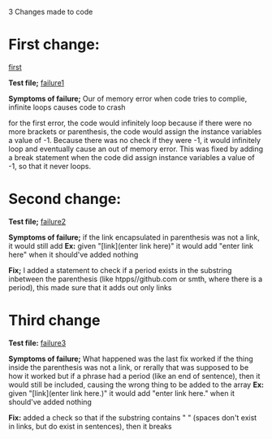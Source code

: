 3 Changes made to code

# First change:
[first](https://github.com/CrustaceanKing/markdown-parser/commit/a2cd687791e507bf66f70c6e0e8f6c72a50139e6)

**Test file;**
[failure1](https://github.com/CrustaceanKing/markdown-parser/blob/main/test-file.md)

**Symptoms of failure;**
Our of memory error when code tries to complie, infinite loops causes code to crash

for the first error, the code would infinitely loop because if there were no more brackets or parenthesis, the code would assign the instance variables a value of -1.
Because there was no check if they were -1, it would infinitely loop and eventually cause an out of memory error. This was fixed by adding a break statement when the code did assign instance variables a value of -1, so that it never loops.

# Second change:


**Test file;**
[failure2](https://github.com/CrustaceanKing/markdown-parser/blob/main/test-file8.md)

**Symptoms of failure;**
if the link encapsulated in parenthesis was not a link, it would still add 
**Ex:** 
given "[link](enter link here)"
it would add "enter link here" when it should've added nothing

**Fix;**
I added a statement to check if a period exists in the substring inbetween the parenthesis (like htpps//github.com or smth, where there is a period), this made sure that it adds out only links

# Third change

**Test file:**
[failure3](https://github.com/CrustaceanKing/markdown-parser/blob/main/failure3.md)

**Symptoms of failure;**
What happened was the last fix worked if the thing inside the parenthesis was not a link, or rerally that was supposed to be how it worked but if a phrase had a period (like an end of sentence), then it would still be included, causing the wrong thing to be added to the array
**Ex:**
given "[link](enter link here.)"
it would add "enter link here." when it should've added nothing

**Fix:**
added a check so that if the substring contains " " (spaces don't exist in links, but do exist in sentences), then it breaks
